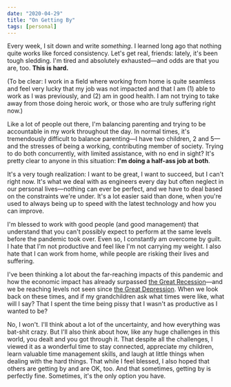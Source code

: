 ```yaml
---
date: "2020-04-29"
title: "On Getting By"
tags: [personal]
---
```


Every week, I sit down and write *something*. I learned long ago that nothing quite works like forced consistency. Let's get real, friends: lately, it's been tough sledding. I'm tired and absolutely exhausted—and odds are that you are, too. **This is hard.**

(To be clear: I work in a field where working from home is quite seamless and feel very lucky that my job was not impacted and that I am (1) able to work as I was previously, and (2) am in good health. I am not trying to take away from those doing heroic work, or those who are truly suffering right now.)

Like a lot of people out there, I'm balancing parenting and trying to be accountable in my work throughout the day. In normal times, it's tremendously difficult to balance parenting—I have two children, 2 and 5—and the stresses of being a working, contributing member of society. Trying to do both concurrently, with limited assistance, with no end in sight? It's pretty clear to anyone in this situation: **I'm doing a half-ass job at both**.

It's a very tough realization: I want to be great, I want to succeed, but I can't right now. It's what we deal with as engineers every day but often neglect in our personal lives—nothing can ever be perfect, and we have to deal based on the constraints we're under. It's a lot easier said than done, when you're used to always being up to speed with the latest technology and how you can improve.

I'm blessed to work with good people (and good management) that understand that you can't possibly expect to perform at the same levels before the pandemic took over. Even so, I constantly am overcome by guilt. I hate that I'm not productive and feel like I'm not carrying my weight. I also hate that I can work from home, while people are risking their lives and suffering.

I've been thinking a lot about the far-reaching impacts of this pandemic and how the economic impact has already surpassed [the Great Recession](https://en.wikipedia.org/wiki/Great_Recession)—and we be reaching levels not seen since [the Great Depression](https://en.wikipedia.org/wiki/Great_Depression). When we look back on these times, and if my grandchildren ask what times were like, what will I say? That I spent the time being pissy that I wasn't as productive as I wanted to be?

No, I won't. I'll think about a lot of the uncertainty, and how everything was bat-shit crazy. But I'll also think about how, like any huge challenges in this world, you dealt and you got through it. That despite all the challenges, I viewed it as a wonderful time to stay connected, appreciate my children, learn valuable time management skills, and laugh at little things when dealing with the hard things. That while I feel blessed, I also hoped that others are getting by and are OK, too. And that sometimes, getting by is perfectly fine. Sometimes, it's the only option you have.
